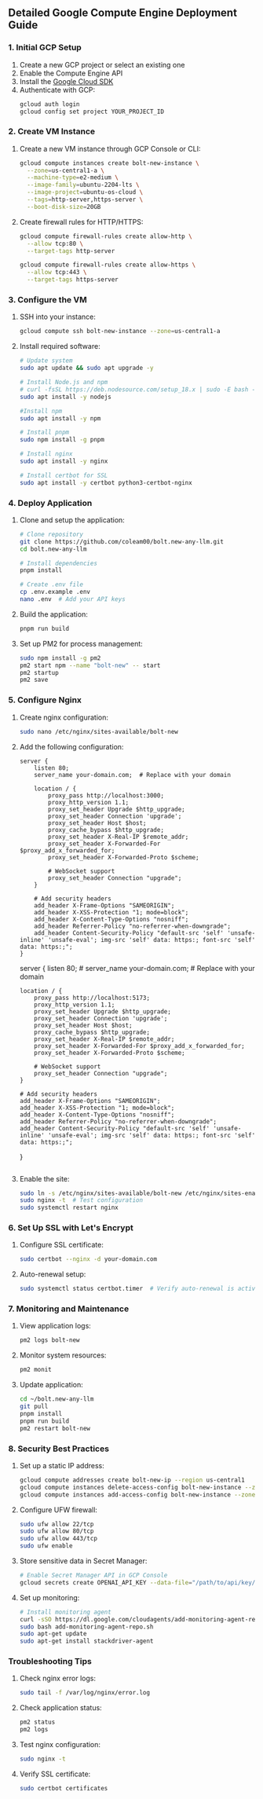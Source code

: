 ## Detailed Google Compute Engine Deployment Guide

### 1. Initial GCP Setup
1. Create a new GCP project or select an existing one
2. Enable the Compute Engine API
3. Install the [Google Cloud SDK](https://cloud.google.com/sdk/docs/install)
4. Authenticate with GCP:
   ```bash
   gcloud auth login
   gcloud config set project YOUR_PROJECT_ID
   ```

### 2. Create VM Instance
1. Create a new VM instance through GCP Console or CLI:
   ```bash
   gcloud compute instances create bolt-new-instance \
     --zone=us-central1-a \
     --machine-type=e2-medium \
     --image-family=ubuntu-2204-lts \
     --image-project=ubuntu-os-cloud \
     --tags=http-server,https-server \
     --boot-disk-size=20GB
   ```

2. Create firewall rules for HTTP/HTTPS:
   ```bash
   gcloud compute firewall-rules create allow-http \
     --allow tcp:80 \
     --target-tags http-server

   gcloud compute firewall-rules create allow-https \
     --allow tcp:443 \
     --target-tags https-server
   ```

### 3. Configure the VM
1. SSH into your instance:
   ```bash
   gcloud compute ssh bolt-new-instance --zone=us-central1-a
   ```

2. Install required software:
   ```bash
   # Update system
   sudo apt update && sudo apt upgrade -y

   # Install Node.js and npm
   # curl -fsSL https://deb.nodesource.com/setup_18.x | sudo -E bash -
   sudo apt install -y nodejs

   #Install npm
   sudo apt install -y npm

   # Install pnpm
   sudo npm install -g pnpm

   # Install nginx
   sudo apt install -y nginx

   # Install certbot for SSL
   sudo apt install -y certbot python3-certbot-nginx
   ```

### 4. Deploy Application
1. Clone and setup the application:
   ```bash
   # Clone repository
   git clone https://github.com/coleam00/bolt.new-any-llm.git
   cd bolt.new-any-llm

   # Install dependencies
   pnpm install

   # Create .env file
   cp .env.example .env
   nano .env  # Add your API keys
   ```

2. Build the application:
   ```bash
   pnpm run build
   ```

3. Set up PM2 for process management:
   ```bash
   sudo npm install -g pm2
   pm2 start npm --name "bolt-new" -- start
   pm2 startup
   pm2 save
   ```

### 5. Configure Nginx
1. Create nginx configuration:
   ```bash
   sudo nano /etc/nginx/sites-available/bolt-new
   ```

2. Add the following configuration:
   ```nginx
   server {
       listen 80;
       server_name your-domain.com;  # Replace with your domain

       location / {
           proxy_pass http://localhost:3000;
           proxy_http_version 1.1;
           proxy_set_header Upgrade $http_upgrade;
           proxy_set_header Connection 'upgrade';
           proxy_set_header Host $host;
           proxy_cache_bypass $http_upgrade;
           proxy_set_header X-Real-IP $remote_addr;
           proxy_set_header X-Forwarded-For $proxy_add_x_forwarded_for;
           proxy_set_header X-Forwarded-Proto $scheme;

           # WebSocket support
           proxy_set_header Connection "upgrade";
       }

       # Add security headers
       add_header X-Frame-Options "SAMEORIGIN";
       add_header X-XSS-Protection "1; mode=block";
       add_header X-Content-Type-Options "nosniff";
       add_header Referrer-Policy "no-referrer-when-downgrade";
       add_header Content-Security-Policy "default-src 'self' 'unsafe-inline' 'unsafe-eval'; img-src 'self' data: https:; font-src 'self' data: https:;";
   }
   ```

   server {
       listen 80;
       # server_name your-domain.com;  # Replace with your domain

       location / {
           proxy_pass http://localhost:5173;
           proxy_http_version 1.1;
           proxy_set_header Upgrade $http_upgrade;
           proxy_set_header Connection 'upgrade';
           proxy_set_header Host $host;
           proxy_cache_bypass $http_upgrade;
           proxy_set_header X-Real-IP $remote_addr;
           proxy_set_header X-Forwarded-For $proxy_add_x_forwarded_for;
           proxy_set_header X-Forwarded-Proto $scheme;

           # WebSocket support
           proxy_set_header Connection "upgrade";
       }

       # Add security headers
       add_header X-Frame-Options "SAMEORIGIN";
       add_header X-XSS-Protection "1; mode=block";
       add_header X-Content-Type-Options "nosniff";
       add_header Referrer-Policy "no-referrer-when-downgrade";
       add_header Content-Security-Policy "default-src 'self' 'unsafe-inline' 'unsafe-eval'; img-src 'self' data: https:; font-src 'self' data: https:;";
   }
   ```

3. Enable the site:
   ```bash
   sudo ln -s /etc/nginx/sites-available/bolt-new /etc/nginx/sites-enabled/
   sudo nginx -t  # Test configuration
   sudo systemctl restart nginx
   ```

### 6. Set Up SSL with Let's Encrypt
1. Configure SSL certificate:
   ```bash
   sudo certbot --nginx -d your-domain.com
   ```

2. Auto-renewal setup:
   ```bash
   sudo systemctl status certbot.timer  # Verify auto-renewal is active
   ```

### 7. Monitoring and Maintenance

1. View application logs:
   ```bash
   pm2 logs bolt-new
   ```

2. Monitor system resources:
   ```bash
   pm2 monit
   ```

3. Update application:
   ```bash
   cd ~/bolt.new-any-llm
   git pull
   pnpm install
   pnpm run build
   pm2 restart bolt-new
   ```

### 8. Security Best Practices

1. Set up a static IP address:
   ```bash
   gcloud compute addresses create bolt-new-ip --region us-central1
   gcloud compute instances delete-access-config bolt-new-instance --zone=us-central1-a
   gcloud compute instances add-access-config bolt-new-instance --zone=us-central1-a --address=[IP_ADDRESS]
   ```

2. Configure UFW firewall:
   ```bash
   sudo ufw allow 22/tcp
   sudo ufw allow 80/tcp
   sudo ufw allow 443/tcp
   sudo ufw enable
   ```

3. Store sensitive data in Secret Manager:
   ```bash
   # Enable Secret Manager API in GCP Console
   gcloud secrets create OPENAI_API_KEY --data-file="/path/to/api/key/file"
   ```

4. Set up monitoring:
   ```bash
   # Install monitoring agent
   curl -sSO https://dl.google.com/cloudagents/add-monitoring-agent-repo.sh
   sudo bash add-monitoring-agent-repo.sh
   sudo apt-get update
   sudo apt-get install stackdriver-agent
   ```

### Troubleshooting Tips

1. Check nginx error logs:
   ```bash
   sudo tail -f /var/log/nginx/error.log
   ```

2. Check application status:
   ```bash
   pm2 status
   pm2 logs
   ```

3. Test nginx configuration:
   ```bash
   sudo nginx -t
   ```

4. Verify SSL certificate:
   ```bash
   sudo certbot certificates
   ```